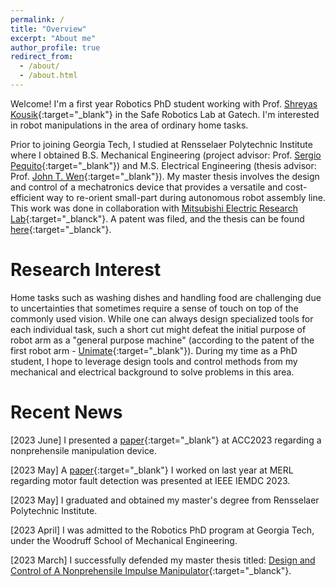 ```yaml
---
permalink: /
title: "Overview"
excerpt: "About me"
author_profile: true
redirect_from: 
  - /about/
  - /about.html
---
```


Welcome! I'm a first year Robotics PhD student working with Prof. [Shreyas Kousik](https://www.shreyaskousik.com){:target="_blank"} in the Safe Robotics Lab at Gatech. I'm interested in robot manipulations in the area of ordinary home tasks. 

Prior to joining Georgia Tech, I studied at Rensselaer Polytechnic Institute where I obtained B.S. Mechanical Engineering (project advisor: Prof. [Sergio Pequito](https://www.spequito.com){:target="_blank"}) and M.S. Electrical Engineering (thesis advisor: Prof. [John T. Wen](https://john-wen.com){:target="_blank"}). My master thesis involves the design and control of a mechatronics device that provides a versatile and cost-efficient way to re-orient small-part during autonomous robot assembly line. This work was done in collaboration with [Mitsubishi Electric Research Lab](https://www.merl.com){:target="_blanck"}. A patent was filed, and the thesis can be found [here](../files/Kong_MS_Thesis.pdf){:target="_blanck"}. 

Research Interest
======

Home tasks such as washing dishes and handling food are challenging due to uncertainties that sometimes require a sense of touch on top of the commonly used vision. While one can always design specialized tools for each individual task, such a short cut might defeat the initial purpose of robot arm as a "general purpose machine" (according to the patent of the first robot arm - [Unimate](https://patentimages.storage.googleapis.com/6a/78/93/6b7927856c9bee/US2988237.pdf){:target="_blank"}). During my time as a PhD student, I hope to leverage design tools and control methods from my mechanical and electrical background to solve problems in this area.    


Recent News
======
[2023 June] I presented a [paper](https://arxiv.org/pdf/2303.03282.pdf){:target="_blank"} at ACC2023 regarding a nonprehensile manipulation device.

[2023 May] A [paper](https://www.merl.com/publications/docs/TR2023-039.pdf){:target="_blank"} I worked on last year at MERL regarding motor fault detection was presented at IEEE IEMDC 2023. 

[2023 May] I graduated and obtained my master's degree from Rensselaer Polytechnic Institute.

[2023 April] I was admitted to the Robotics PhD program at Georgia Tech, under the Woodruff School of Mechanical Engineering.

[2023 March] I successfully defended my master thesis titled: [Design and Control of A Nonprehensile Impulse Manipulator](../files/Kong_MS_Thesis.pdf){:target="_blanck"}.
